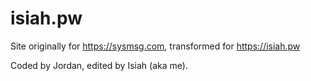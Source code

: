 isiah.pw
==========

Site originally for https://sysmsg.com, transformed for https://isiah.pw

Coded by Jordan, edited by Isiah (aka me).
